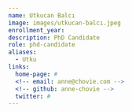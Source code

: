 ```yaml
---
name: Utkucan Balcı
image: images/utkucan-balcı.jpeg
enrollment_year:
description: PhD Candidate
role: phd-candidate
aliases:
  - Utku
links:
  home-page: #
  <!-- email: anne@chovie.com -->
  <!-- github: anne-chovie -->
  twitter: #
---
```


<!-- Anne is a good dog.
She studied at the University of Good Dogs.
She likes pets, walkies, and treats. -->
